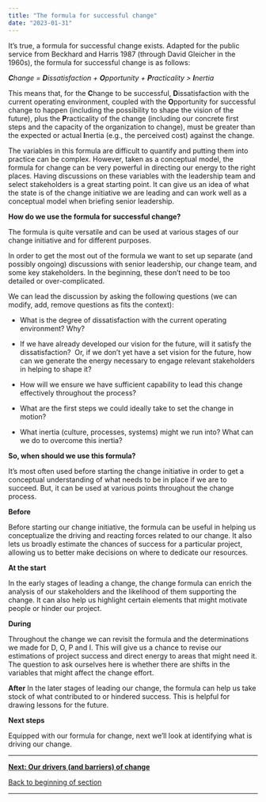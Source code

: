 ```yaml
---
title: "The formula for successful change"
date: "2023-01-31"
---
```


It’s true, a formula for successful change exists. Adapted for the public service from Beckhard and Harris 1987 (through David Gleicher in the 1960s), the formula for successful change is as follows:

**_C_**_hange = **D**issatisfaction + **O**pportunity + **P**racticality > **I**nertia_

This means that, for the **C**hange to be successful, **D**issatisfaction with the current operating environment, coupled with the **O**pportunity for successful change to happen (including the possibility to shape the vision of the future), plus the **P**racticality of the change (including our concrete first steps and the capacity of the organization to change), must be greater than the expected or actual **I**nertia (e.g., the perceived cost) against the change.

The variables in this formula are difficult to quantify and putting them into practice can be complex. However, taken as a conceptual model, the formula for change can be very powerful in directing our energy to the right places. Having discussions on these variables with the leadership team and select stakeholders is a great starting point. It can give us an idea of what the state is of the change initiative we are leading and can work well as a conceptual model when briefing senior leadership.

**How do we use the formula for successful change?**

The formula is quite versatile and can be used at various stages of our change initiative and for different purposes.

In order to get the most out of the formula we want to set up separate (and possibly ongoing) discussions with senior leadership, our change team, and some key stakeholders. In the beginning, these don’t need to be too detailed or over-complicated.

We can lead the discussion by asking the following questions (we can modify, add, remove questions as fits the context):

- What is the degree of dissatisfaction with the current operating environment? Why?

- If we have already developed our vision for the future, will it satisfy the dissatisfaction?  Or, if we don’t yet have a set vision for the future, how can we generate the energy necessary to engage relevant stakeholders in helping to shape it?

- How will we ensure we have sufficient capability to lead this change effectively throughout the process?

- What are the first steps we could ideally take to set the change in motion?

- What inertia (culture, processes, systems) might we run into? What can we do to overcome this inertia?

  
**So, when should we use this formula?**

It’s most often used before starting the change initiative in order to get a conceptual understanding of what needs to be in place if we are to succeed. But, it can be used at various points throughout the change process.

**Before**

Before starting our change initiative, the formula can be useful in helping us conceptualize the driving and reacting forces related to our change. It also lets us broadly estimate the chances of success for a particular project, allowing us to better make decisions on where to dedicate our resources.

**At the start**

In the early stages of leading a change, the change formula can enrich the analysis of our stakeholders and the likelihood of them supporting the change. It can also help us highlight certain elements that might motivate people or hinder our project.

**During**

Throughout the change we can revisit the formula and the determinations we made for D, O, P and I. This will give us a chance to revise our estimations of project success and direct energy to areas that might need it. The question to ask ourselves here is whether there are shifts in the variables that might affect the change effort.

**After** In the later stages of leading our change, the formula can help us take stock of what contributed to or hindered success. This is helpful for drawing lessons for the future.

**Next steps**  
  
Equipped with our formula for change, next we’ll look at identifying what is driving our change.

* * *

[**Next: Our drivers (and barriers) of change**](/framework-for-leading-change/our-drivers-and-barriers-of-change/)

[Back to beginning of section](/framework-for-leading-change/laying-our-foundation-for-successful-change/)

* * *
